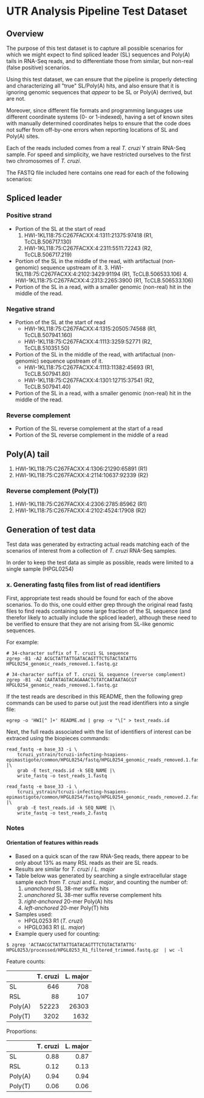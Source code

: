 UTR Analysis Pipeline Test Dataset
==================================

## Overview

The purpose of this test dataset is to capture all possible scenarios for
which we might expect to find spliced leader (SL) sequences and Poly(A) tails
in RNA-Seq reads, and to differentiate those from similar, but non-real (false
positive) scenarios.

Using this test dataset, we can ensure that the pipeline is properly detecting
and characterizing all "true" SL/Poly(A) hits, and also ensure that it is
ignoring genomic sequences that _appear_ to be SL or Poly(A) derrived, but are
not.

Moreover, since different file formats and programming languages use different
coordinate systems (0- or 1-indexed), having a set of known sites with manually
determined coordinates helps to ensure that the code does not suffer from
off-by-one errors when reporting locations of SL and Poly(A) sites.

Each of the reads included comes from a real _T. cruzi_ Y strain RNA-Seq
sample. For speed and simplicity, we have restricted ourselves to the first
two chromosomes of *T. cruzi*.

The FASTQ file included here contains one read for each of the following
scenarios:

## Spliced leader

### Positive strand

- Portion of the SL at the start of read 
    1. HWI-1KL118:75:C267FACXX:4:1311:21375:97418 (R1, TcCLB.506717.130)
    2. HWI-1KL118:75:C267FACXX:4:2311:5511:72243 (R2, TcCLB.506717.219)
- Portion of the SL in the middle of the read, with artifactual (non-genomic)
   sequence upstream of it.
    3. HWI-1KL118:75:C267FACXX:4:2102:3429:91194 (R1, TcCLB.506533.106)
    4. HWI-1KL118:75:C267FACXX:4:2313:2265:3900 (R1, TcCLB.506533.106)
- Portion of the SL in a read, with a smaller genomic (non-real) hit in the
   middle of the read.

### Negative strand

- Portion of the SL at the start of read 
    - HWI-1KL118:75:C267FACXX:4:1315:20505:74568 (R1, TcCLB.507941.160)
    - HWI-1KL118:75:C267FACXX:4:1113:3259:52771 (R2, TcCLB.510351.50)
- Portion of the SL in the middle of the read, with artifactual (non-genomic)
   sequence upstream of it.
    - HWI-1KL118:75:C267FACXX:4:1113:11382:45693 (R1, TcCLB.507941.80)
    - HWI-1KL118:75:C267FACXX:4:1301:12715:37541 (R2, TcCLB.507941.40)
- Portion of the SL in a read, with a smaller genomic (non-real) hit in the
   middle of the read.

### Reverse complement

- Portion of the SL reverse complement at the start of a read
- Portion of the SL reverse complement in the middle of a read

## Poly(A) tail

1. HWI-1KL118:75:C267FACXX:4:1306:21290:65891 (R1)
2. HWI-1KL118:75:C267FACXX:4:2114:10637:92339 (R2)

### Reverse complement (Poly(T))

1. HWI-1KL118:75:C267FACXX:4:2306:2785:85962 (R1)
2. HWI-1KL118:75:C267FACXX:4:2102:4524:17908 (R2)

## Generation of test data

Test data was generated by extracting actual reads matching each of the
scenarios of interest from a collection of *T. cruzi* RNA-Seq samples.

In order to keep the test data as simple as possible, reads were limited
to a single sample (HPGL0254)

### x. Generating fastq files from list of read identifiers

First, appropriate test reads should be found for each of the above scenarios.
To do this, one could either grep through the original read fastq files to find
reads containing some large fraction of the SL sequence (and therefor likely to
actually include the spliced leader), although these need to be verified to
ensure that they are not arising from SL-like genomic sequences.

For example:

```
# 34-character suffix of T. cruzi SL sequence
zgrep -B1 -A2 ACGCTATTATTGATACAGTTTCTGTACTATATTG HPGL0254_genomic_reads_removed.1.fastq.gz

# 34-character suffix of T. cruzi SL sequence (reverse complement)
zgrep -B1 -A2 CAATATAGTACAGAAACTGTATCAATAATAGCGT HPGL0254_genomic_reads_removed.1.fastq.gz
```

If the test reads are described in this README, then the following grep
commands can be used to parse out just the read identifiers into a single file:

```
egrep -o 'HWI[^ ]+' README.md | grep -v "\[" > test_reads.id
```

Next, the full reads associated with the list of identifiers of interest can
be extraced using the biopieces commands:

```
read_fastq -e base_33 -i \
    tcruzi_ystrain/tcruzi-infecting-hsapiens-epimastigote/common/HPGL0254/fastq/HPGL0254_genomic_reads_removed.1.fastq.gz |\
    grab -E test_reads.id -k SEQ_NAME |\
    write_fastq -o test_reads_1.fastq

read_fastq -e base_33 -i \
    tcruzi_ystrain/tcruzi-infecting-hsapiens-epimastigote/common/HPGL0254/fastq/HPGL0254_genomic_reads_removed.2.fastq.gz |\
    grab -E test_reads.id -k SEQ_NAME |\
    write_fastq -o test_reads_2.fastq
```

### Notes

#### Orientation of features within reads

- Based on a quick scan of the raw RNA-Seq reads, there appear to be only about
  13% as many RSL reads as their are SL reads.
- Results are similar for *T. cruzi* / *L. major*
- Table below was generated by searching a single extracellular stage sample 
  each from *T. cruzi* and *L. major*, and counting the number of:
    1. _unanchored_ SL 38-mer suffix hits
    2. _unanchored_ SL 38-mer suffix reverse complement hits
    3. _right-anchored_ 20-mer Poly(A) hits
    4. _left-anchored_ 20-mer Poly(T) hits
- Samples used:
    - HPGL0253 R1 (*T. cruzi*)
    - HPGL0363 R1 (*L. major*)
- Example query used for counting:

```
$ zgrep 'ACTAACGCTATTATTGATACAGTTTCTGTACTATATTG'  HPGL0253/processed/HPGL0253_R1_filtered_trimmed.fastq.gz  | wc -l
```

Feature counts:

|        | T. cruzi| L. major|
|:-------|--------:|--------:|
|SL      |      646|      708|
|RSL     |       88|      107|
|Poly(A) |    52223|    26303|
|Poly(T) |     3202|     1632|

Proportions:

|        | T. cruzi| L. major|
|:-------|--------:|--------:|
|SL      |     0.88|     0.87|
|RSL     |     0.12|     0.13|
|Poly(A) |     0.94|     0.94|
|Poly(T) |     0.06|     0.06|

